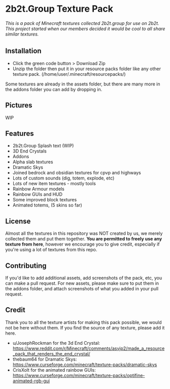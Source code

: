 # 2b2t.Group Texture Pack

###### This is a pack of Minecraft textures collected 2b2t.group for use on 2b2t. This project started when our members decided it would be cool to all share similar textures.

## Installation
- Click the green code button > Download Zip
- Unzip the folder then put it in your resource packs folder like any other texture pack. (/home/user/.minecraft/resourcepacks/)

Some textures are already in the assets folder, but there are many more in the addons folder you can add by dropping in.

## Pictures
WIP

## Features

- 2b2t.Group Splash text (WIP)
- 3D End Crystals
- Addons
- Alpha slab textures
- Dramatic Skys
- Joined bedrock and obsidian textures for cpvp and highways
- Lots of custom sounds (dig, totem, explode, etc)
- Lots of new item textures - mostly tools
- Rainbow Armour models
- Rainbow GUIs and HUD
- Some improved block textures
- Animated totems, (5 skins so far)

## License
Almost all the textures in this repository was NOT created by us, we merely collected them and put them together. **You are permitted to freely use any texture from here**, however we encourage you to give credit, especially if you're using a lot of textures from this repo.

## Contributing
If you'd like to add additional assets, add screenshots of the pack, etc, you can make a pull request. For new assets, please make sure to put them in the addons folder, and attach screenshots of what you added in your pull request.

## Credit
Thank you to all the texture artists for making this pack possible, we would not be here without them. If you find the source of any texture, please add it here.
- u/JosephRockman for the 3d End Crystal: https://www.reddit.com/r/Minecraft/comments/asvjp2/made_a_resource_pack_that_renders_the_end_crystal/
- thebaum64 for Dramatic Skys: https://www.curseforge.com/minecraft/texture-packs/dramatic-skys
- CrisXolt for the animated rainbow GUIs: https://www.curseforge.com/minecraft/texture-packs/optifine-animated-rgb-gui
